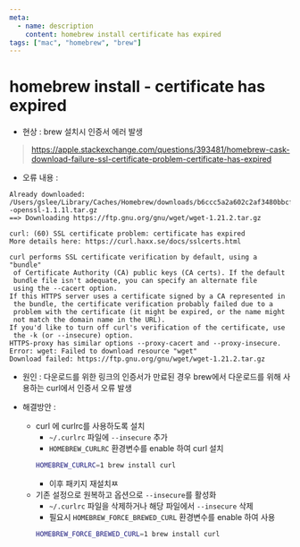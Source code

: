 ```yaml
---
meta:
  - name: description
    content: homebrew install certificate has expired
tags: ["mac", "homebrew", "brew"]
---
```


# homebrew install - certificate has expired

- 현상 : brew 설치시 인증서 에러 발생
> <https://apple.stackexchange.com/questions/393481/homebrew-cask-download-failure-ssl-certificate-problem-certificate-has-expired>

- 오류 내용 : 
```
Already downloaded: /Users/gslee/Library/Caches/Homebrew/downloads/b6ccc5a2a602c2af3480bbcf1656bd9844595974ba60501871ac12504508e818--openssl-1.1.1l.tar.gz
==> Downloading https://ftp.gnu.org/gnu/wget/wget-1.21.2.tar.gz

curl: (60) SSL certificate problem: certificate has expired
More details here: https://curl.haxx.se/docs/sslcerts.html

curl performs SSL certificate verification by default, using a "bundle"
 of Certificate Authority (CA) public keys (CA certs). If the default
 bundle file isn't adequate, you can specify an alternate file
 using the --cacert option.
If this HTTPS server uses a certificate signed by a CA represented in
 the bundle, the certificate verification probably failed due to a
 problem with the certificate (it might be expired, or the name might
 not match the domain name in the URL).
If you'd like to turn off curl's verification of the certificate, use
 the -k (or --insecure) option.
HTTPS-proxy has similar options --proxy-cacert and --proxy-insecure.
Error: wget: Failed to download resource "wget"
Download failed: https://ftp.gnu.org/gnu/wget/wget-1.21.2.tar.gz
```

- 원인 : 다운로드를 위한 링크의 인증서가 만료된 경우 brew에서 다운로드를 위해 사용하는 curl에서 인증서 오류 발생


- 해결방안 :
    - curl 에 curlrc를 사용하도록 설치    
        - `~/.curlrc` 파일에 `--insecure` 추가
        - `HOMEBREW_CURLRC` 환경변수를 enable 하여 curl 설치
        ```bash
        HOMEBREW_CURLRC=1 brew install curl
        ```
        - 이후 패키지 재설치ㅉ
    - 기존 설정으로 원복하고 옵션으로 `--insecure`를 활성화
        - `~/.curlrc` 파일을 삭제하거나 해당 파일에서 `--insecure` 삭제
        - 필요시 `HOMEBREW_FORCE_BREWED_CURL` 환경변수를 enable 하여 사용
        ```bash
        HOMEBREW_FORCE_BREWED_CURL=1 brew install curl
        ```